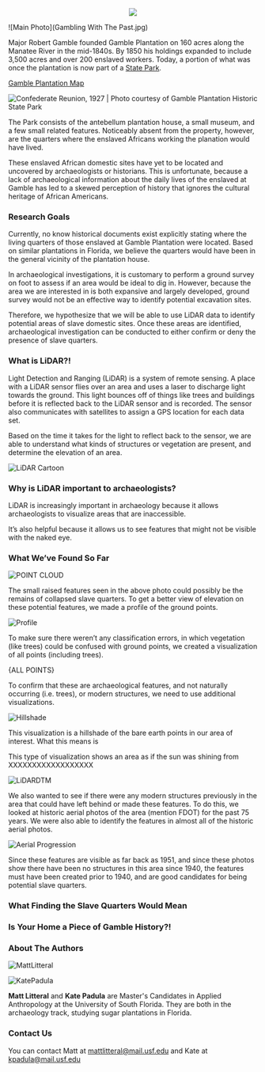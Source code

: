 <div style="text-align:center"><img src ="Gambling With The Past.jpg"/></div>

![Main Photo](Gambling With The Past.jpg)

Major Robert Gamble founded Gamble Plantation on 160 acres along the Manatee River in the mid-1840s. By 1850 his holdings expanded to include 3,500 acres and over 200 enslaved workers. Today, a portion of what was once the plantation is now part of a [State Park](https://www.floridastateparks.org/park/Gamble-Plantation). 

[Gamble Plantation Map](Gamble_Plantation/Map.HTML)

![Confederate Reunion, 1927 | Photo courtesy of Gamble Plantation Historic State Park](Confederate.jpg)

The Park consists of the antebellum plantation house, a small museum, and a few small related features. Noticeably absent from the property, however, are the quarters where the enslaved Africans working the planation would have lived. 

These enslaved African domestic sites have yet to be located and uncovered by archaeologists or historians. This is unfortunate, because a lack of archaeological information about the daily lives of the enslaved at Gamble has led to a skewed perception of history that ignores the cultural heritage of African Americans.


### Research Goals

Currently, no know historical documents exist explicitly stating where the living quarters of those enslaved at Gamble Plantation were located. Based on similar plantations in Florida, we believe the quarters would have been in the general vicinity of the plantation house. 

In archaeological investigations, it is customary to perform a ground survey on foot to assess if an area would be ideal to dig in. However, because the area we are interested in is both expansive and largely developed, ground survey would not be an effective way to identify potential excavation sites. 

Therefore, we hypothesize that we will be able to use LiDAR data to identify potential areas of slave domestic sites. Once these areas are identified, archaeological investigation can be conducted to either confirm or deny the presence of slave quarters. 


### What is LiDAR?!

Light Detection and Ranging (LiDAR) is a system of remote sensing. A place with a LiDAR sensor flies over an area and uses a laser to discharge light towards the ground. This light bounces off of things like trees and buildings before it is reflected back to the LiDAR sensor and is recorded. The sensor also communicates with satellites to assign a GPS location for each data set.

Based on the time it takes for the light to reflect back to the sensor, we are able to understand what kinds of structures or vegetation are present, and determine the elevation of an area.

![LiDAR Cartoon](LiDARCartoon.png)


### Why is LiDAR important to archaeologists?

LiDAR is increasingly important in archaeology because it allows archaeologists to visualize areas that are inaccessible. 

It’s also helpful because it allows us to see features that might not be visible with the naked eye.


### What We’ve Found So Far

![POINT CLOUD](https://drive.google.com/drive/folders/0B5CxSWQVWsVObElyUmVWblZHOGc?usp=sharing)

The small raised features seen in the above photo could possibly be the remains of collapsed slave quarters. To get a better view of elevation on these potential features, we made a profile of the ground points.

![Profile](Profile.png)

To make sure there weren’t any classification errors, in which vegetation (like trees) could be confused with ground points, we created a visualization of all points (including trees).

{ALL POINTS}

To confirm that these are archaeological features, and not naturally occurring (i.e. trees), or modern structures, we need to use additional visualizations.

![Hillshade](Hillshade.png)

This visualization is a hillshade of the bare earth points in our area of interest. What this means is 

This type of visualization shows an area as if the sun was shining from  XXXXXXXXXXXXXXXXXX

![LiDARDTM](LiDARDTM.jpg)

We also wanted to see if there were any modern structures previously in the area that could have left behind or made these features. To do this, we looked at historic aerial photos of the area (mention FDOT) for the past 75 years. We were also able to identify the features in almost all of the historic aerial photos.

![Aerial Progression](Aerials.png)

Since these features are visible as far back as 1951, and since these photos show there have been no structures in this area since 1940, the features must have been created prior to 1940, and are good candidates for being potential slave quarters.  
 
### What Finding the Slave Quarters Would Mean

### Is Your Home a Piece of Gamble History?! 


### About The Authors

![MattLitteral](MattLitteral.jpg)

![KatePadula](KatePadula.png)

**Matt Litteral** and **Kate Padula** are Master's Candidates in Applied Anthropology at the University of South Florida. They are both in the archaeology track, studying sugar plantations in Florida.

### Contact Us

You can contact Matt at mattlitteral@mail.usf.edu and Kate at kpadula@mail.usf.edu
